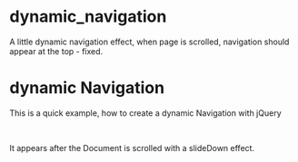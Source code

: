 dynamic_navigation
==================

A little dynamic navigation effect, when page is scrolled, navigation should appear at the top - fixed.

<h1>dynamic Navigation</h1>

<p>This is a quick example, how to create a dynamic Navigation with jQuery</p>
<br>
<p>It appears after the Document is scrolled with a slideDown effect.</p>
<br>
